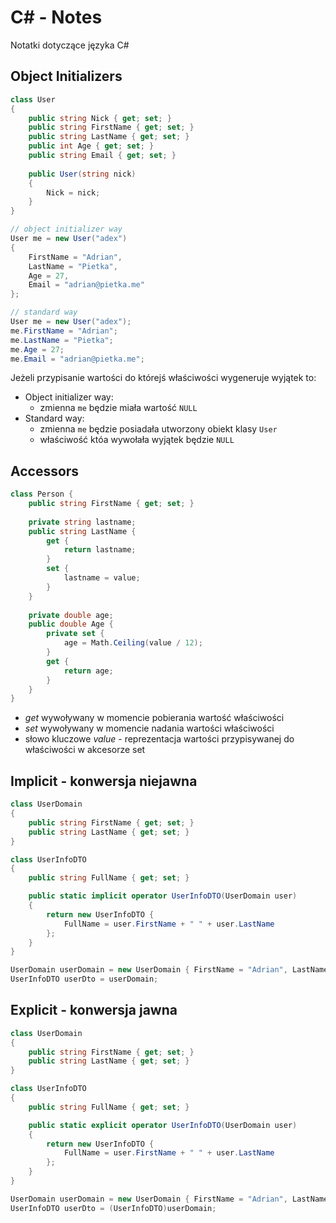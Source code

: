# C# - Notes

Notatki dotyczące języka C#

## Object Initializers

```cs
class User
{
    public string Nick { get; set; }
    public string FirstName { get; set; }
    public string LastName { get; set; }
    public int Age { get; set; }
    public string Email { get; set; }
    
    public User(string nick)
    {
        Nick = nick;
    }
}

// object initializer way
User me = new User("adex")
{
    FirstName = "Adrian",
    LastName = "Pietka",
    Age = 27,
    Email = "adrian@pietka.me"
};

// standard way
User me = new User("adex");
me.FirstName = "Adrian";
me.LastName = "Pietka";
me.Age = 27;
me.Email = "adrian@pietka.me";
```

Jeżeli przypisanie wartości do którejś właściwości wygeneruje wyjątek to:

- Object initializer way:
  - zmienna ```me``` będzie miała wartość ```NULL```
- Standard way:
  - zmienna ```me``` będzie posiadała utworzony obiekt klasy ```User```
  - właściwość któa wywołała wyjątek będzie ```NULL```

## Accessors

```cs
class Person {
    public string FirstName { get; set; }
    
    private string lastname;
    public string LastName {
        get {
            return lastname;
        }
        set {
            lastname = value;
        }
    }
    
    private double age;
    public double Age {
        private set {
            age = Math.Ceiling(value / 12);
        }
        get {
            return age;
        }
    }
}
```

- *get* wywoływany w momencie pobierania wartość właściwości
- *set* wywoływany w momencie nadania wartości właściwości
- słowo kluczowe *value* - reprezentacja wartości przypisywanej do właściwości w akcesorze set

## Implicit - konwersja niejawna

```cs
class UserDomain
{
    public string FirstName { get; set; }
    public string LastName { get; set; }
}

class UserInfoDTO
{
    public string FullName { get; set; }

    public static implicit operator UserInfoDTO(UserDomain user)
    {
        return new UserInfoDTO {
            FullName = user.FirstName + " " + user.LastName
        };
    }
}

UserDomain userDomain = new UserDomain { FirstName = "Adrian", LastName = "Pietka" };
UserInfoDTO userDto = userDomain;
```

## Explicit - konwersja jawna


```cs
class UserDomain
{
    public string FirstName { get; set; }
    public string LastName { get; set; }
}

class UserInfoDTO
{
    public string FullName { get; set; }

    public static explicit operator UserInfoDTO(UserDomain user)
    {
        return new UserInfoDTO {
            FullName = user.FirstName + " " + user.LastName
        };
    }
}

UserDomain userDomain = new UserDomain { FirstName = "Adrian", LastName = "Pietka" };
UserInfoDTO userDto = (UserInfoDTO)userDomain;
```
